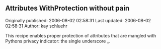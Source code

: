 ## Attributes WithProtection without pain 
Originally published: 2006-08-02 02:58:31 
Last updated: 2006-08-02 02:58:31 
Author: kay schluehr 
 
This recipe enables proper protection of attributes that are mangled with Pythons privacy indicator: the single underscore _.
